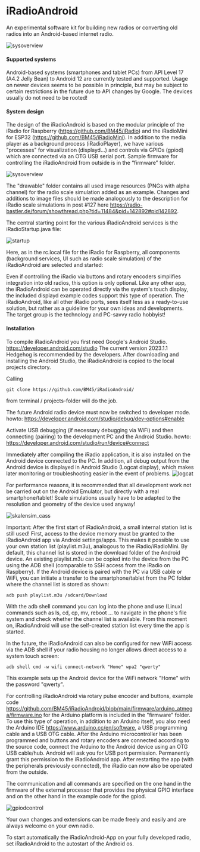 # iRadioAndroid

An experimental software kit for building new radios or converting old radios into an Android-based internet radio.

![sysoverview](https://github.com/BM45/iRadioAndroid/blob/main/pics4www/systemoverview.jpg)

#### Supported systems

Android-based systems (smartphones and tablet PCs) from API Level 17 (A4.2 Jelly Bean) to Android 12 are currently tested and supported.
Usage on newer devices seems to be possible in principle, but may be subject to certain restrictions in the future due to API changes by Google.
The devices usually do not need to be rooted!

#### System design

The design of the iRadioAndroid is based on the modular principle of the iRadio for Raspberry (https://github.com/BM45/iRadio) and the iRadioMini for ESP32 (https://github.com/BM45/iRadioMini).
In addition to the media player as a background process (iRadioPlayer), we have various "processes" for visualization (displayd...) and controls via GPIOs (gpiod) which are connected via an OTG USB serial port. Sample firmware for controlling the iRadioAndroid from outside is in the “firmware” folder.


![sysoverview](https://github.com/BM45/iRadioAndroid/blob/main/pics4www/folders.jpg)

The "drawable" folder contains all used image resources (PNGs with alpha channel) for the radio scale simulation added as an example. Changes and additions to image files should be made analogously to the description for iRadio scale simulations in post #127 here https://radio-bastler.de/forum/showthread.php?tid=11484&pid=142892#pid142892.

The central starting point for the various iRadioAndroid services is the iRadioStartup.java file:


![startup](https://github.com/BM45/iRadioAndroid/blob/main/pics4www/startup.jpg)

Here, as in the rc.local file for the iRadio for Raspberry, all components (background services, UI such as radio scale simulation) of the iRadioAndroid are selected and started:

Even if controlling the iRadio via buttons and rotary encoders simplifies integration into old radios, this option is only optional. Like any other app, the iRadioAndroid can be operated directly via the system's touch display, the included displayd example codes support this type of operation.
The iRadioAndroid, like all other iRadio ports, sees itself less as a ready-to-use solution, but rather as a guideline for your own ideas and developments. The target group is the technology and PC-savvy radio hobbyist!



#### Installation

To compile iRadioAndroid you first need Google's Android Studio. https://developer.android.com/studio
The current version 2023.1.1 Hedgehog is recommended by the developers. After downloading and installing the Android Studio, the iRadioAndroid is copied to the local projects directory.

Calling


`git clone https://github.com/BM45/iRadioAndroid/`


from terminal / projects-folder will do the job.

The future Android radio device must now be switched to developer mode. howto: https://developer.android.com/studio/debug/dev-options#enable

Activate USB debugging (if necessary debugging via WiFi) and then connecting (pairing) to the development PC and the Android Studio. howto: https://developer.android.com/studio/run/device#connect

Immediately after compiling the iRadio application, it is also installed on the Android device connected to the PC. In addition, all debug output from the Android device is displayed in Android Studio (Logcat display), which makes later monitoring or troubleshooting easier in the event of problems.
![logcat](https://developer.android.com/static/studio/images/debug/logcat_dolphin_2x.png)

For performance reasons, it is recommended that all development work not be carried out on the Android Emulator, but directly with a real smartphone/tablet! Scale simulations usually have to be adapted to the resolution and geometry of the device used anyway!

![skalensim_cass](https://github.com/BM45/iRadioAndroid/blob/main/pics4www/skalensim.jpg)


Important: After the first start of iRadioAndroid, a small internal station list is still used!
First, access to the device memory must be granted to the iRadioAndroid app via Android settings/apps. This makes it possible to use your own station list (playlist.m3u), analogous to the iRadio/iRadioMini.
By default, this channel list is stored in the download folder of the Android device.
An existing playlist.m3u can be copied into the device from the PC using the ADB shell (comparable to SSH access from the iRadio on Raspberry).
If the Android device is paired with the PC via USB cable or WiFi, you can initiate a transfer to the smartphone/tablet from the PC folder where the channel list is stored as shown:


`adb push playlist.m3u /sdcard/Download`


With the adb shell command you can log into the phone and use (Linux) commands such as ls, cd, cp, mv, reboot ... to navigate in the phone's file system and check whether the channel list is available.
From this moment on, iRadioAndroid will use the self-created station list every time the app is started.

In the future, the iRadioAndroid can also be configured for new WiFi access via the ADB shell if your radio housing no longer allows direct access to a system touch screen:


`adb shell cmd -w wifi connect-network "Home" wpa2 "qwerty"`


This example sets up the Android device for the WiFi network "Home" with the password "qwerty".

For controlling iRadioAndroid via rotary pulse encoder and buttons, example code https://github.com/BM45/iRadioAndroid/blob/main/firmware/arduino_atmega/firmware.ino for the Arduino platform is included in the "firmware" folder. To use this type of operation, in addition to an Arduino itself, you also need the Arduino IDE https://www.arduino.cc/en/software, a USB programming cable and a USB OTG cable. After the Arduino microcontroller has been programmed and buttons and rotary encoders are connected according to the source code, connect the Arduino to the Android device using an OTG USB cable/hub. Android will ask you for USB port permission. Permanently grant this permission to the iRadioAndroid app. After restarting the app (with the peripherals previously connected), the iRadio can now also be operated from the outside.

The communication and all commands are specified on the one hand in the firmware of the external processor that provides the physical GPIO interface and on the other hand in the example code for the gpiod.


![gpiodcontrol](https://github.com/BM45/iRadioAndroid/blob/main/pics4www/gpiodcommands.jpg)


Your own changes and extensions can be made freely and easily and are always welcome on your own radio.

To start automatically the iRadioAndroid-App on your fully developed radio, set iRadioAndroid to the autostart of the Android os.
